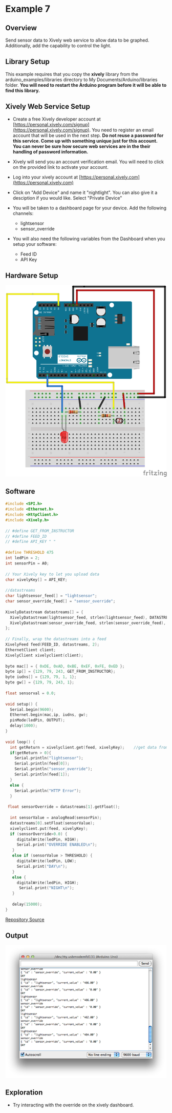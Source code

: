 # Example 7

## Overview

Send sensor data to Xively web service to allow data to be graphed. Additionally, add the capability to control the light.

## Library Setup 

This example requires that you copy the **xively** library from the arduino_examples/libraries directory to My Documents/Arduino/libraries folder. **You will need to restart the Arduino program before it will be able to find this library.**

## Xively Web Service Setup

* Create a free Xively developer account at [https://personal.xively.com/signup](https://personal.xively.com/signup). You need to register an email account that will be used in the next step. **Do not reuse a password for this service. Come up with something unique just for this account. You can never be sure how secure web services are in the their handling of password information.**

* Xively will send you an account verification email. You will need to click on the provided link to activate your account.

* Log into your xively account at [https://personal.xively.com](https://personal.xively.com)

* Click on "Add Device" and name it "nightlight". You can also give it a desciption if you would like. Select "Private Device"

* You will be taken to a dashboard page for your device. Add the following channels:
  * lightsensor
  * sensor_override

* You will also need the following variables from the Dashboard when you setup your software:
  * Feed ID
  * API Key 


## Hardware Setup

![Image of blank breadboard](image/ethernet_bb.png)


## Software

```c++
#include <SPI.h>
#include <Ethernet.h>
#include <HttpClient.h>
#include <Xively.h>

// #define GET_FROM_INSTRUCTOR
// #define FEED_ID 
// #define API_KEY " " 

#define THRESHOLD 475
int ledPin = 2;
int sensorPin = A0;

// Your Xively key to let you upload data
char xivelyKey[] = API_KEY;

//datastreams
char lightsensor_feed[] = "lightsensor";
char sensor_override_feed[] = "sensor_override";

XivelyDatastream datastreams[] = {
  XivelyDatastream(lightsensor_feed, strlen(lightsensor_feed), DATASTREAM_FLOAT),
  XivelyDatastream(sensor_override_feed, strlen(sensor_override_feed), DATASTREAM_FLOAT),
};

// Finally, wrap the datastreams into a feed
XivelyFeed feed(FEED_ID, datastreams, 2);
EthernetClient client;
XivelyClient xivelyclient(client);

byte mac[] = { 0xDE, 0xAD, 0xBE, 0xEF, 0xFE, 0xED };
byte ip[] = {129, 79, 243, GET_FROM_INSTRUCTOR};
byte iudns[] = {129, 79, 1, 1};
byte gw[] = {129, 79, 243, 1};

float sensorval = 0.0;

void setup() {
  Serial.begin(9600);  
  Ethernet.begin(mac,ip, iudns, gw);
  pinMode(ledPin, OUTPUT);
  delay(1000);
}

void loop() {
  int getReturn = xivelyclient.get(feed, xivelyKey);    //get data from xively
  if(getReturn > 0){
    Serial.println("lightsensor");
    Serial.println(feed[0]);
    Serial.println("sensor_override");
    Serial.println(feed[1]);
  }
  else { 
    Serial.println("HTTP Error");
  }

 float sensorOverride = datastreams[1].getFloat();
  
  int sensorValue = analogRead(sensorPin);
  datastreams[0].setFloat(sensorValue);
  xivelyclient.put(feed, xivelyKey);
  if (sensorOverride>0.0) {
     digitalWrite(ledPin, HIGH);  
     Serial.print("OVERRIDE ENABLED\n");  
   }
   else if (sensorValue > THRESHOLD) {
     digitalWrite(ledPin, LOW);
     Serial.print("DAY\n");
   }
   else {
     digitalWrite(ledPin, HIGH);
      Serial.print("NIGHT\n"); 
   }
     
   delay(15000);
}
```
[Repository Source](example_7/example_7.ino)

## Output 

![Image of expected output](image/example_7_output.png)


## Exploration 

* Try interacting with the override on the xively dashboard. 

